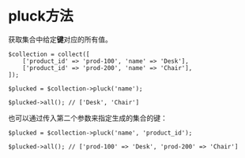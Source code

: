 # pluck方法

获取集合中给定**键**对应的所有值。

```
$collection = collect([
    ['product_id' => 'prod-100', 'name' => 'Desk'],
    ['product_id' => 'prod-200', 'name' => 'Chair'],
]);

$plucked = $collection->pluck('name');

$plucked->all(); // ['Desk', 'Chair']
```

也可以通过传入第二个参数来指定生成的集合的键：

```
$plucked = $collection->pluck('name', 'product_id');

$plucked->all(); // ['prod-100' => 'Desk', 'prod-200' => 'Chair']
```